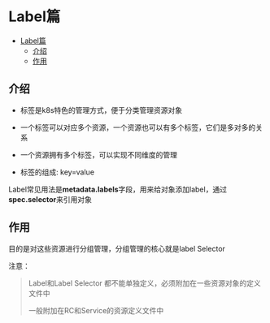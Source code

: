 # Label篇
<!-- TOC -->

- [Label篇](#label%e7%af%87)
  - [介绍](#%e4%bb%8b%e7%bb%8d)
  - [作用](#%e4%bd%9c%e7%94%a8)

<!-- /TOC -->
## 介绍



* 标签是k8s特色的管理方式，便于分类管理资源对象

* 一个标签可以对应多个资源，一个资源也可以有多个标签，它们是多对多的关系

* 一个资源拥有多个标签，可以实现不同维度的管理

* 标签的组成: key=value



Label常见用法是**metadata.labels**字段，用来给对象添加label，通过**spec.selector**来引用对象



## 作用

目的是对这些资源进行分组管理，分组管理的核心就是label Selector

注意：

> Label和Label Selector 都不能单独定义，必须附加在一些资源对象的定义文件中
>
> 一般附加在RC和Service的资源定义文件中